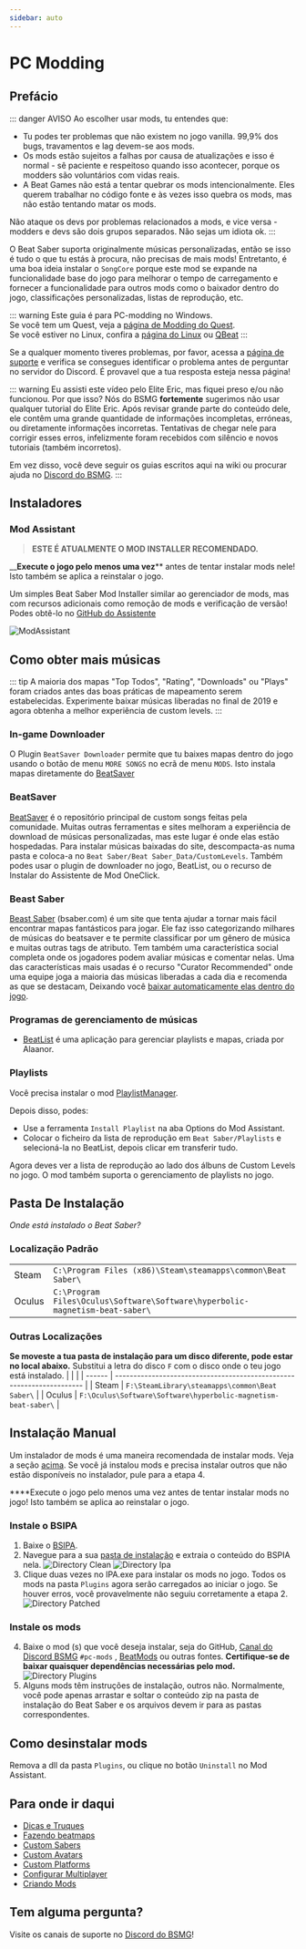 ```yaml
---
sidebar: auto
---
```


# PC Modding

## Prefácio

::: danger AVISO Ao escolher usar mods, tu entendes que:

* Tu podes ter problemas que não existem no jogo vanilla. 99,9% dos bugs, travamentos e lag devem-se aos mods.
* Os mods estão sujeitos a falhas por causa de atualizações e isso é normal - sê paciente e respeitoso quando isso acontecer, porque os modders são voluntários com vidas reais.
* A Beat Games não está a tentar quebrar os mods intencionalmente. Eles querem trabalhar no código fonte e às vezes isso quebra os mods, mas não estão tentando matar os mods.

Não ataque os devs por problemas relacionados a mods, e vice versa - modders e devs são dois grupos separados. Não sejas um idiota ok. :::

O Beat Saber suporta originalmente músicas personalizadas, então se isso é tudo o que tu estás à procura, não precisas de mais mods! Entretanto, é uma boa ideia instalar o `SongCore` porque este mod se expande na funcionalidade base do jogo para melhorar o tempo de carregamento e fornecer a funcionalidade para outros mods como o baixador dentro do jogo, classificações personalizadas, listas de reprodução, etc.

::: warning Este guia é para PC-modding no Windows.  
Se você tem um Quest, veja a [página de Modding do Quest](/pt/quest-modding.md).  
Se você estiver no Linux, confira a [página do Linux](/pt/modding/linux.md) ou [QBeat](https://github.com/geefr/beatsaber-linux-goodies/blob/master/README.md) :::

Se a qualquer momento tiveres problemas, por favor, acessa a [página de suporte](./support) e verifica se consegues identificar o problema antes de perguntar no servidor do Discord. É provavel que a tua resposta esteja nessa página!

::: warning Eu assisti este vídeo pelo Elite Eric, mas fiquei preso e/ou não funcionou. Por que isso? Nós do BSMG **fortemente** sugerimos não usar qualquer tutorial do Elite Eric. Após revisar grande parte do conteúdo dele, ele contêm uma grande quantidade de informações incompletas, erróneas, ou diretamente informações incorretas. Tentativas de chegar nele para corrigir esses erros, infelizmente foram recebidos com silêncio e novos tutoriais (também incorretos).

Em vez disso, você deve seguir os guias escritos aqui na wiki ou procurar ajuda no [Discord do BSMG](https://discord.gg/beatsabermods). :::

## Instaladores

### Mod Assistant
> **ESTE É ATUALMENTE O MOD INSTALLER RECOMENDADO.**

__**Execute o jogo pelo menos uma vez**** antes de tentar instalar mods nele! Isto também se aplica a reinstalar o jogo.

Um simples Beat Saber Mod Installer similar ao gerenciador de mods, mas com recursos adicionais como remoção de mods e verificação de versão! Podes obtê-lo no [GitHub do Assistente](https://github.com/Assistant/ModAssistant/releases/latest)

![ModAssistant](~@images/beginners-guide/modassistant.png)

## Como obter mais músicas
::: tip A maioria dos mapas "Top Todos", "Rating", "Downloads" ou "Plays" foram criados antes das boas práticas de mapeamento serem estabelecidas. Experimente baixar músicas liberadas no final de 2019 e agora obtenha a melhor experiência de custom levels. :::

### In-game Downloader
O Plugin `BeatSaver Downloader` permite que tu baixes mapas dentro do jogo usando o botão de menu `MORE SONGS` no ecrã de menu `MODS`. Isto instala mapas diretamente do [BeatSaver](https://beatsaver.com)

### BeatSaver
[BeatSaver](https://beatsaver.com) é o repositório principal de custom songs feitas pela comunidade. Muitas outras ferramentas e sites melhoram a experiência de download de músicas personalizadas, mas este lugar é onde elas estão hospedadas. Para instalar músicas baixadas do site, descompacta-as numa pasta e coloca-a no `Beat Saber/Beat Saber_Data/CustomLevels`. Também podes usar o plugin de downloader no jogo, BeatList, ou o recurso de Instalar do Assistente de Mod OneClick.

### Beast Saber
[Beast Saber](https://www.bsaber.com) (bsaber.com) é um site que tenta ajudar a tornar mais fácil encontrar mapas fantásticos para jogar. Ele faz isso categorizando milhares de músicas do beatsaver e te permite classificar por um gênero de música e muitas outras tags de atributo. Tem também uma característica social completa onde os jogadores podem avaliar músicas e comentar nelas. Uma das características mais usadas é o recurso "Curator Recommended" onde uma equipe joga a maioria das músicas liberadas a cada dia e recomenda as que se destacam, Deixando você [baixar automaticamente elas dentro do jogo](https://bsaber.com/beatsync/).

### Programas de gerenciamento de músicas

* [BeatList](https://github.com/Alaanor/beatlist) é uma aplicação para gerenciar playlists e mapas, criada por Alaanor.

### Playlists
Você precisa instalar o mod [PlaylistManager](https://github.com/rithik-b/PlaylistManager/releases/latest).

Depois disso, podes:

* Use a ferramenta `Install Playlist` na aba Options do Mod Assistant.
* Colocar o ficheiro da lista de reprodução em `Beat Saber/Playlists` e selecioná-la no BeatList, depois clicar em transferir tudo.

Agora deves ver a lista de reprodução ao lado dos álbuns de Custom Levels no jogo. O mod também suporta o gerenciamento de playlists no jogo.

## Pasta De Instalação
_Onde está instalado o Beat Saber?_

### Localização Padrão
|        |                                                                                      |
| ------ | ------------------------------------------------------------------------------------ |
| Steam  | `C:\Program Files (x86)\Steam\steamapps\common\Beat Saber\`                  |
| Oculus | `C:\Program Files\Oculus\Software\Software\hyperbolic-magnetism-beat-saber\` |

### Outras Localizações
**Se moveste a tua pasta de instalação para um disco diferente, pode estar no local abaixo.** Substitui a letra do disco `F` com o disco onde o teu jogo está instalado.
|        |                                                                       |
| ------ | --------------------------------------------------------------------- |
| Steam  | `F:\SteamLibrary\steamapps\common\Beat Saber\`                 |
| Oculus | `F:\Oculus\Software\Software\hyperbolic-magnetism-beat-saber\` |

## Instalação Manual
Um instalador de mods é uma maneira recomendada de instalar mods. Veja a seção [acima](#installers). Se você já instalou mods e precisa instalar outros que não estão disponíveis no instalador, pule para a etapa 4.

****Execute o jogo pelo menos uma vez antes de tentar instalar mods no jogo! Isto também se aplica ao reinstalar o jogo.

### Instale o BSIPA

1. Baixe o [BSIPA](https://github.com/bsmg/BeatSaber-IPA-Reloaded/releases).
2. Navegue para a sua [pasta de instalação](#install-folder) e extraia o conteúdo do BSPIA nela. ![Directory Clean](~@images/beginners-guide/directory-clean.png "Directory Clean") ![Directory Ipa](~@images/beginners-guide/directory-ipa.png "Directory Ipa")
3. Clique duas vezes no IPA.exe para instalar os mods no jogo. Todos os mods na pasta `Plugins` agora serão carregados ao iniciar o jogo. Se houver erros, você provavelmente não seguiu corretamente a etapa 2. ![Directory Patched](~@images/beginners-guide/directory-patched.png "Directory Patched")

### Instale os mods

4. Baixe o mod (s) que você deseja instalar, seja do GitHub, [Canal do Discord BSMG](https://discord.com/invite/beatsabermods) `#pc-mods` ,  [BeatMods](https://beatmods.com/#/mods) ou outras fontes. **Certifique-se de baixar quaisquer dependências necessárias pelo mod.** ![Directory Plugins](~@images/beginners-guide/directory-plugins.png "Directory Plugins")
5. Alguns mods têm instruções de instalação, outros não. Normalmente, você pode apenas arrastar e soltar o conteúdo zip na pasta de instalação do Beat Saber e os arquivos devem ir para as pastas correspondentes.

## Como desinstalar mods
Remova a dll da pasta `Plugins`, ou clique no botão `Uninstall` no Mod Assistant.

## Para onde ir daqui

* [Dicas e Truques](./grips-and-tricks.md)
* [Fazendo beatmaps](/mapping/)
* [Custom Sabers](/models/custom-sabers.md)
* [Custom Avatars](/models/custom-avatars.md)
* [Custom Platforms](/models/custom-platforms.md)
* [Configurar Multiplayer](https://bs.assistant.moe/Multiplayer/)
* [Criando Mods](/modding/)

## Tem alguma pergunta?
Visite os canais de suporte no [Discord do BSMG](https://discord.gg/beatsabermods)!
